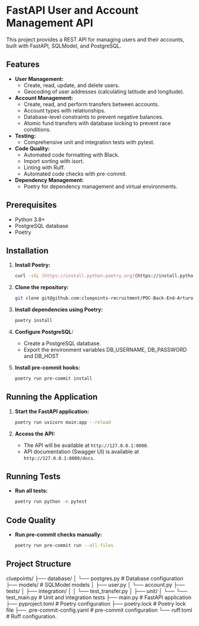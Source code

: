 # FastAPI User and Account Management API

This project provides a REST API for managing users and their accounts, built with FastAPI, SQLModel, and PostgreSQL.

## Features

* **User Management:**
    * Create, read, update, and delete users.
    * Geocoding of user addresses (calculating latitude and longitude).
* **Account Management:**
    * Create, read, and perform transfers between accounts.
    * Account types with relationships.
    * Database-level constraints to prevent negative balances.
    * Atomic fund transfers with database locking to prevent race conditions.
* **Testing:**
    * Comprehensive unit and integration tests with pytest.
* **Code Quality:**
    * Automated code formatting with Black.
    * Import sorting with isort.
    * Linting with Ruff.
    * Automated code checks with pre-commit.
* **Dependency Management:**
    * Poetry for dependency management and virtual environments.

## Prerequisites

* Python 3.8+
* PostgreSQL database
* Poetry

## Installation

1.  **Install Poetry:**

    ```bash
    curl -sSL [https://install.python-poetry.org](https://install.python-poetry.org) | python3 -
    ```

2.  **Clone the repository:**

    ```bash
    git clone git@github.com:cluepoints-recruitment/POC-Back-End-Arturo.git
    ```

3.  **Install dependencies using Poetry:**

    ```bash
    poetry install
    ```

4.  **Configure PostgreSQL:**

    * Create a PostgreSQL database.
    * Export the environment variables DB_USERNAME, DB_PASSWORD and DB_HOST

5.  **Install pre-commit hooks:**

    ```bash
    poetry run pre-commit install
    ```

## Running the Application

1.  **Start the FastAPI application:**

    ```bash
    poetry run uvicorn main:app --reload
    ```

2.  **Access the API:**

    * The API will be available at `http://127.0.0.1:8000`.
    * API documentation (Swagger UI) is available at `http://127.0.0.1:8000/docs`.

## Running Tests

* **Run all tests:**

    ```bash
    poetry run python -m pytest
    ```

## Code Quality

* **Run pre-commit checks manually:**

    ```bash
    poetry run pre-commit run --all-files
    ```

## Project Structure

cluepoints/
├── database/
│   └── postgres.py     # Database configuration
├── models/            # SQLModel models
│   ├── user.py
│   └── account.py
├── tests/
│   ├── integration/
│   │   └── test_transfer.py
│   ├── unit/
│   └──  └── test_main.py        # Unit and integration tests
├── main.py             # FastAPI application
├── pyproject.toml         # Poetry configuration
├── poetry.lock            # Poetry lock file
├── .pre-commit-config.yaml # pre-commit configuration
└── ruff.toml               # Ruff configuration.
